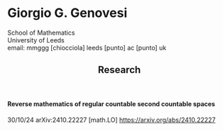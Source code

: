 
<html lang="en">

  <head>
       <meta content="text/html; charset=UTF-8" http-equiv="Content-Type">
    <link rel="stylesheet" type="text/css" href="serif.css">
     <link rel="canonical" href="https://gggenovesi.github.io">
</head>

   
<body>
  <h1>
    Giorgio G. Genovesi
  </h1>
<section>
<p>School of Mathematics<br>
University of Leeds<br>
 email: mmggg [chiocciola] leeds [punto] ac [punto] uk </p>
  <article>
    <header>
      <hgroup>
        <h2>
          Research
        </h2>
      </hgroup>
    </header>
       <h4>Reverse mathematics of regular countable second countable spaces  </h4>  
         <p > 30/10/24  	arXiv:2410.22227 [math.LO] 
<a href="https://arxiv.org/abs/2410.22227">https://arxiv.org/abs/2410.22227</a>
 </p>

  </article>
</section>
  
</body>
</html>
